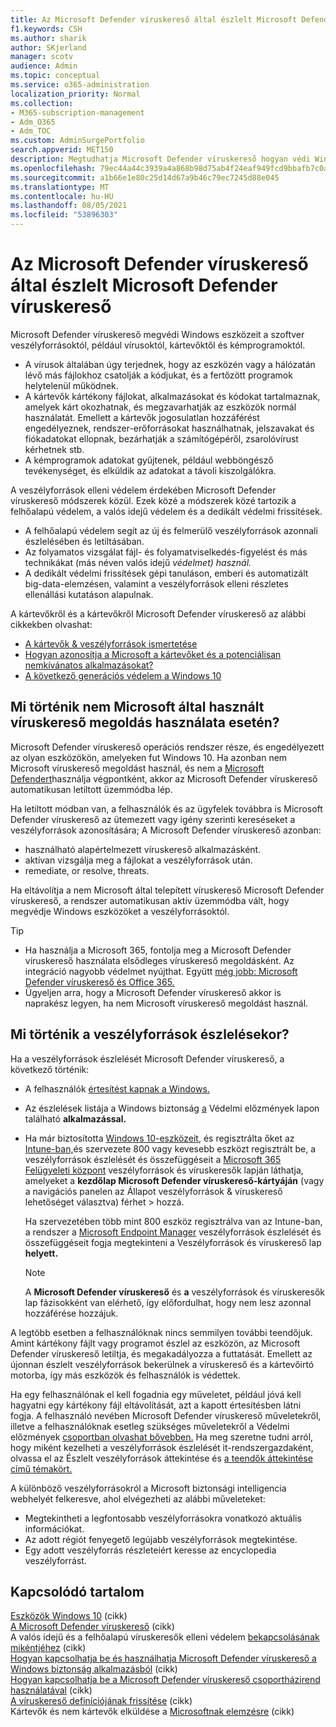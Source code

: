 ```yaml
---
title: Az Microsoft Defender víruskereső által észlelt Microsoft Defender víruskereső
f1.keywords: CSH
ms.author: sharik
author: SKjerland
manager: scotv
audience: Admin
ms.topic: conceptual
ms.service: o365-administration
localization_priority: Normal
ms.collection:
- M365-subscription-management
- Adm_O365
- Adm_TOC
ms.custom: AdminSurgePortfolio
search.appverid: MET150
description: Megtudhatja Microsoft Defender víruskereső hogyan védi Windows eszközét a szoftver veszélyforrásoktól, például vírusoktól, kártevőktől és kémprogramoktól.
ms.openlocfilehash: 79ec44a44c3939a4a868b98d75ab4f24eaf949fcd9bbafb7c0a3173e267f4680
ms.sourcegitcommit: a1b66e1e80c25d14d67a9b46c79ec7245d88e045
ms.translationtype: MT
ms.contentlocale: hu-HU
ms.lasthandoff: 08/05/2021
ms.locfileid: "53896303"
---
```

# <a name="threats-detected-by-microsoft-defender-antivirus"></a>Az Microsoft Defender víruskereső által észlelt Microsoft Defender víruskereső

Microsoft Defender víruskereső megvédi Windows eszközeit a szoftver veszélyforrásoktól, például vírusoktól, kártevőktől és kémprogramoktól.

- A vírusok általában úgy terjednek, hogy az eszközén vagy a hálózatán lévő más fájlokhoz csatolják a kódjukat, és a fertőzött programok helytelenül működnek.
- A kártevők kártékony fájlokat, alkalmazásokat és kódokat tartalmaznak, amelyek kárt okozhatnak, és megzavarhatják az eszközök normál használatát. Emellett a kártevők jogosulatlan hozzáférést engedélyeznek, rendszer-erőforrásokat használhatnak, jelszavakat és fiókadatokat ellopnak, bezárhatják a számítógépéről, zsarolóvírust kérhetnek stb.
- A kémprogramok adatokat gyűjtenek, például webböngésző tevékenységet, és elküldik az adatokat a távoli kiszolgálókra.
 
A veszélyforrások elleni védelem érdekében Microsoft Defender víruskereső módszerek közül. Ezek közé a módszerek közé tartozik a felhőalapú védelem, a valós idejű védelem és a dedikált védelmi frissítések.

- A felhőalapú védelem segít az új és felmerülő veszélyforrások azonnali észlelésében és letiltásában.
- Az folyamatos vizsgálat fájl- és folyamatviselkedés-figyelést és más technikákat (más néven valós idejű *védelmet) használ.*
- A dedikált védelmi frissítések gépi tanuláson, emberi és automatizált big-data-elemzésen, valamint a veszélyforrások elleni részletes ellenállási kutatáson alapulnak. 

A kártevőkről és a kártevőkről Microsoft Defender víruskereső az alábbi cikkekben olvashat: 

- [A kártevők & veszélyforrások ismertetése](/windows/security/threat-protection/intelligence/understanding-malware)
- [Hogyan azonosítja a Microsoft a kártevőket és a potenciálisan nemkívánatos alkalmazásokat?](/windows/security/threat-protection/intelligence/criteria)
- [A következő generációs védelem a Windows 10](/windows/security/threat-protection/microsoft-defender-antivirus/microsoft-defender-antivirus-in-windows-10)

## <a name="what-happens-when-a-non-microsoft-antivirus-solution-is-used"></a>Mi történik nem Microsoft által használt víruskereső megoldás használata esetén? 

Microsoft Defender víruskereső operációs rendszer része, és engedélyezett az olyan eszközökön, amelyeken fut Windows 10. Ha azonban nem Microsoft víruskereső megoldást használ, és nem a [Microsoft Defendert](/windows/security/threat-protection/microsoft-defender-atp/microsoft-defender-advanced-threat-protection)használja végpontként, akkor az Microsoft Defender víruskereső automatikusan letiltott üzemmódba lép.  

Ha letiltott módban van, a felhasználók és az ügyfelek továbbra is Microsoft Defender víruskereső az ütemezett vagy igény szerinti kereséseket a veszélyforrások azonosítására; A Microsoft Defender víruskereső azonban:

- használható alapértelmezett víruskereső alkalmazásként.
- aktívan vizsgálja meg a fájlokat a veszélyforrások után.
- remediate, or resolve, threats.

Ha eltávolítja a nem Microsoft által telepített víruskereső Microsoft Defender víruskereső, a rendszer automatikusan aktív üzemmódba vált, hogy megvédje Windows eszközöket a veszélyforrásoktól.

> [!TIP]
> - Ha használja a Microsoft 365, fontolja meg a Microsoft Defender víruskereső használata elsődleges víruskereső megoldásként. Az integráció nagyobb védelmet nyújthat. Együtt [még jobb: Microsoft Defender víruskereső és Office 365.](/windows/security/threat-protection/microsoft-defender-antivirus/office-365-microsoft-defender-antivirus)
> - Ügyeljen arra, hogy a Microsoft Defender víruskereső akkor is naprakész legyen, ha nem Microsoft víruskereső megoldást használ.

## <a name="what-to-expect-when-threats-are-detected"></a>Mi történik a veszélyforrások észlelésekor?

Ha a veszélyforrások észlelését Microsoft Defender víruskereső, a következő történik:

- A felhasználók [értesítést kapnak a Windows.](https://support.microsoft.com/windows/8942c744-6198-fe56-4639-34320cf9444e) 
- Az észlelések listája a Windows biztonság [a](/windows/security/threat-protection/windows-defender-security-center/windows-defender-security-center) Védelmi előzmények lapon található **alkalmazással.**  
- Ha már biztosította [Windows 10-eszközeit,](secure-win-10-pcs.md) és regisztrálta őket az [Intune-ban,](/mem/intune/enrollment/windows-enrollment-methods)és szervezete 800 vagy kevesebb eszközt regisztrált be, a  veszélyforrások észlelését és összefüggéseit a <a href="https://go.microsoft.com/fwlink/p/?linkid=2024339" target="_blank">Microsoft 365 Felügyeleti központ</a> veszélyforrások  és víruskeresők lapján láthatja, amelyeket a **kezdőlap Microsoft Defender víruskereső-kártyáján** (vagy a navigációs panelen az Állapot veszélyforrások & víruskereső lehetőséget választva) férhet   >  hozzá.

    Ha szervezetében több mint 800 eszköz regisztrálva van az Intune-ban, a rendszer a [Microsoft Endpoint Manager](/mem/endpoint-manager-overview) veszélyforrások észlelését és összefüggéseit fogja megtekinteni a Veszélyforrások és víruskereső lap **helyett.**
 
    > [!NOTE]
    > A **Microsoft Defender víruskereső** és **a** veszélyforrások és víruskeresők lap fázisokként van elérhető, így előfordulhat, hogy nem lesz azonnal hozzáférése hozzájuk.

A legtöbb esetben a felhasználóknak nincs semmilyen további teendőjuk. Amint kártékony fájlt vagy programot észlel az eszközön, az Microsoft Defender víruskereső letiltja, és megakadályozza a futtatását. Emellett az újonnan észlelt veszélyforrások bekerülnek a víruskereső és a kártevőirtó motorba, így más eszközök és felhasználók is védettek.  

Ha egy felhasználónak el kell fogadnia egy műveletet, például jóvá kell hagyatni egy kártékony fájl eltávolítását, azt a kapott értesítésben látni fogja. A felhasználó nevében Microsoft Defender víruskereső műveletekről, illetve a felhasználóknak esetleg szükséges műveletekről a Védelmi előzmények [csoportban olvashat bővebben.](https://support.microsoft.com/office/f1e5fd95-09b4-46d1-b8c7-1059a1e09708) Ha meg szeretne tudni arról, hogy miként kezelheti a veszélyforrások észlelését it-rendszergazdaként, olvassa el az Észlelt veszélyforrások áttekintése és [a teendők áttekintése című témakört.](review-threats-take-action.md)

A különböző veszélyforrásokról a <a href="https://www.microsoft.com/wdsi/threats" target="_blank"></a>Microsoft biztonsági intelligencia webhelyét felkeresve, ahol elvégezheti az alábbi műveleteket: 

- Megtekintheti a legfontosabb veszélyforrásokra vonatkozó aktuális információkat.
- Az adott régiót fenyegető legújabb veszélyforrások megtekintése.
- Egy adott veszélyforrás részleteiért keresse az encyclopedia veszélyforrást.

## <a name="related-content"></a>Kapcsolódó tartalom

[Eszközök Windows 10](secure-windows-10-devices.md) (cikk)\
[A Microsoft Defender víruskereső](/windows/security/threat-protection/microsoft-defender-antivirus/evaluate-microsoft-defender-antivirus) (cikk)\
A valós idejű és a felhőalapú víruskeresők elleni védelem [bekapcsolásának mikéntjéhez](/mem/intune/user-help/turn-on-defender-windows#turn-on-real-time-and-cloud-delivered-protection) (cikk)\
[Hogyan kapcsolhatja be és használhatja Microsoft Defender víruskereső a Windows biztonság alkalmazásból](/windows/security/threat-protection/microsoft-defender-antivirus/microsoft-defender-security-center-antivirus) (cikk)\
[Hogyan kapcsolhatja be a Microsoft Defender víruskereső csoportházirend használatával](/mem/intune/user-help/turn-on-defender-windows#turn-on-windows-defender) (cikk)\
[A víruskereső definíciójának frissítése](/mem/intune/user-help/turn-on-defender-windows#update-your-antivirus-definitions) (cikk)\
Kártevők és nem kártevők elküldése a [Microsoftnak elemzésre](/microsoft-365/security/office-365-security/submitting-malware-and-non-malware-to-microsoft-for-analysis) (cikk)
